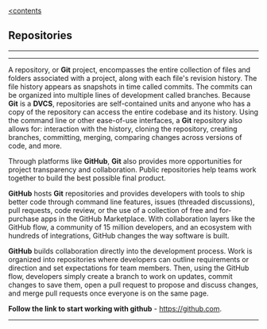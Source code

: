 [<contents](./readme.md)

## Repositories


---
___


A repository, or **Git** project, encompasses the entire collection of files and folders associated with a project, along with each file's revision history. The file history appears as snapshots in time called commits. The commits can be organized into multiple lines of development called branches. Because **Git** is a **DVCS**, repositories are self-contained units and anyone who has a copy of the repository can access the entire codebase and its history. Using the command line or other ease-of-use interfaces, a **Git** repository also allows for: interaction with the history, cloning the repository, creating branches, committing, merging, comparing changes across versions of code, and more.

Through platforms like **GitHub**, **Git** also provides more opportunities for project transparency and collaboration. Public repositories help teams work together to build the best possible final product.

**GitHub** hosts **Git** repositories and provides developers with tools to ship better code through command line features, issues (threaded discussions), pull requests, code review, or the use of a collection of free and for-purchase apps in the GitHub Marketplace. With collaboration layers like the GitHub flow, a community of 15 million developers, and an ecosystem with hundreds of integrations, GitHub changes the way software is built.

**GitHub** builds collaboration directly into the development process. Work is organized into repositories where developers can outline requirements or direction and set expectations for team members. Then, using the GitHub flow, developers simply create a branch to work on updates, commit changes to save them, open a pull request to propose and discuss changes, and merge pull requests once everyone is on the same page. 

**Follow the link to start working with github** - https://github.com.

---
